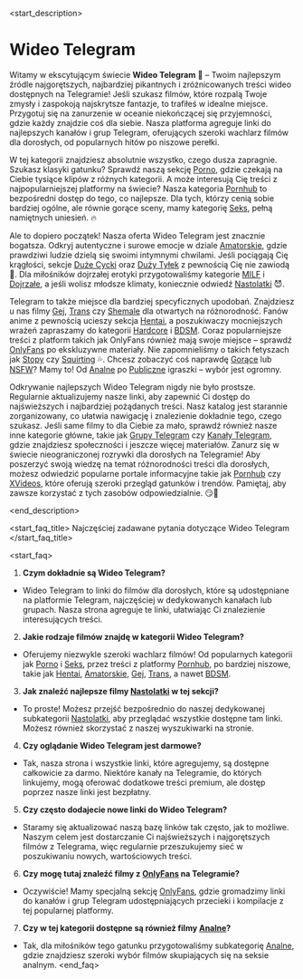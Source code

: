<start_description>
# Wideo Telegram

Witamy w ekscytującym świecie **Wideo Telegram** 🔞 – Twoim najlepszym źródle najgorętszych, najbardziej pikantnych i zróżnicowanych treści wideo dostępnych na Telegramie! Jeśli szukasz filmów, które rozpalą Twoje zmysły i zaspokoją najskrytsze fantazje, to trafiłeś w idealne miejsce. Przygotuj się na zanurzenie w oceanie niekończącej się przyjemności, gdzie każdy znajdzie coś dla siebie. Nasza platforma agreguje linki do najlepszych kanałów i grup Telegram, oferujących szeroki wachlarz filmów dla dorosłych, od popularnych hitów po niszowe perełki.

W tej kategorii znajdziesz absolutnie wszystko, czego dusza zapragnie. Szukasz klasyki gatunku? Sprawdź naszą sekcję [Porno](/wideo/porno), gdzie czekają na Ciebie tysiące klipów z różnych kategorii. A może interesują Cię treści z najpopularniejszej platformy na świecie? Nasza kategoria [Pornhub](/wideo/pornhub) to bezpośredni dostęp do tego, co najlepsze. Dla tych, którzy cenią sobie bardziej ogólne, ale równie gorące sceny, mamy kategorię [Seks](/wideo/seks), pełną namiętnych uniesień. 🔥

Ale to dopiero początek! Nasza oferta Wideo Telegram jest znacznie bogatsza. Odkryj autentyczne i surowe emocje w dziale [Amatorskie](/wideo/amatorskie), gdzie prawdziwi ludzie dzielą się swoimi intymnymi chwilami. Jeśli pociągają Cię krągłości, sekcje [Duże Cycki](/wideo/duze-cycki) oraz [Duży Tyłek](/wideo/duzy-tylek) z pewnością Cię nie zawiodą 🍑. Dla miłośników dojrzałej erotyki przygotowaliśmy kategorie [MILF](/wideo/milf) i [Dojrzałe](/wideo/dojrzale), a jeśli wolisz młodsze klimaty, koniecznie odwiedź [Nastolatki](/wideo/nastolatki) 😈.

Telegram to także miejsce dla bardziej specyficznych upodobań. Znajdziesz u nas filmy [Gej](/wideo/gej), [Trans](/wideo/trans) czy [Shemale](/wideo/shemale) dla otwartych na różnorodność. Fanów anime z pewnością ucieszy sekcja [Hentai](/wideo/hentai), a poszukiwaczy mocniejszych wrażeń zapraszamy do kategorii [Hardcore](/wideo/hardcore) i [BDSM](/wideo/bdsm). Coraz popularniejsze treści z platform takich jak OnlyFans również mają swoje miejsce – sprawdź [OnlyFans](/wideo/onlyfans) po ekskluzywne materiały. Nie zapomnieliśmy o takich fetyszach jak [Stopy](/wideo/stopy) czy [Squirting](/wideo/wytrysk-kobiecy) 💦. Chcesz zobaczyć coś naprawdę [Gorące](/wideo/gorace) lub [NSFW](/wideo/nsfw)? Mamy to! Od [Analne](/wideo/analne) po [Publiczne](/wideo/publiczne) igraszki – wybór jest ogromny.

Odkrywanie najlepszych Wideo Telegram nigdy nie było prostsze. Regularnie aktualizujemy nasze linki, aby zapewnić Ci dostęp do najświeższych i najbardziej pożądanych treści. Nasz katalog jest starannie zorganizowany, co ułatwia nawigację i znalezienie dokładnie tego, czego szukasz. Jeśli same filmy to dla Ciebie za mało, sprawdź również nasze inne kategorie główne, takie jak [Grupy Telegram](/grupy) czy [Kanały Telegram](/kanaly), gdzie znajdziesz społeczności i jeszcze więcej materiałów. Zanurz się w świecie nieograniczonej rozrywki dla dorosłych na Telegramie! Aby poszerzyć swoją wiedzę na temat różnorodności treści dla dorosłych, możesz odwiedzić popularne portale informacyjne takie jak [Pornhub](https://www.pornhub.com) czy [XVideos](https://www.xvideos.com), które oferują szeroki przegląd gatunków i trendów. Pamiętaj, aby zawsze korzystać z tych zasobów odpowiedzialnie. 😏🍆

<end_description>

<start_faq_title>
Najczęściej zadawane pytania dotyczące Wideo Telegram
</start_faq_title>

<start_faq>
1. **Czym dokładnie są Wideo Telegram?**
-   Wideo Telegram to linki do filmów dla dorosłych, które są udostępniane na platformie Telegram, najczęściej w dedykowanych kanałach lub grupach. Nasza strona agreguje te linki, ułatwiając Ci znalezienie interesujących treści.

2. **Jakie rodzaje filmów znajdę w kategorii Wideo Telegram?**
-   Oferujemy niezwykle szeroki wachlarz filmów! Od popularnych kategorii jak [Porno](/wideo/porno) i [Seks](/wideo/seks), przez treści z platformy [Pornhub](/wideo/pornhub), po bardziej niszowe, takie jak [Hentai](/wideo/hentai), [Amatorskie](/wideo/amatorskie), [Gej](/wideo/gej), [Trans](/wideo/trans), a nawet [BDSM](/wideo/bdsm).

3. **Jak znaleźć najlepsze filmy [Nastolatki](/wideo/nastolatki) w tej sekcji?**
-   To proste! Możesz przejść bezpośrednio do naszej dedykowanej subkategorii [Nastolatki](/wideo/nastolatki), aby przeglądać wszystkie dostępne tam linki. Możesz również skorzystać z naszej wyszukiwarki na stronie.

4. **Czy oglądanie Wideo Telegram jest darmowe?**
-   Tak, nasza strona i wszystkie linki, które agregujemy, są dostępne całkowicie za darmo. Niektóre kanały na Telegramie, do których linkujemy, mogą oferować dodatkowe treści premium, ale dostęp poprzez nasze linki jest bezpłatny.

5. **Czy często dodajecie nowe linki do Wideo Telegram?**
-   Staramy się aktualizować naszą bazę linków tak często, jak to możliwe. Naszym celem jest dostarczanie Ci najświeższych i najgorętszych filmów z Telegrama, więc regularnie przeszukujemy sieć w poszukiwaniu nowych, wartościowych treści.

6. **Czy mogę tutaj znaleźć filmy z [OnlyFans](/wideo/onlyfans) na Telegramie?**
-   Oczywiście! Mamy specjalną sekcję [OnlyFans](/wideo/onlyfans), gdzie gromadzimy linki do kanałów i grup Telegram udostępniających przecieki i kompilacje z tej popularnej platformy.

7. **Czy w tej kategorii dostępne są również filmy [Analne](/wideo/analne)?**
-   Tak, dla miłośników tego gatunku przygotowaliśmy subkategorię [Analne](/wideo/analne), gdzie znajdziesz szeroki wybór filmów skupiających się na seksie analnym.
<end_faq>